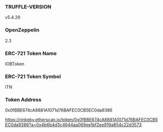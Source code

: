 ### TRUFFLE-VERSION ###
v5.4.29

### OpenZeppelin ###
2.3


### ERC-721 Token Name ###
IOBToken

### ERC-721 Token Symbol ###
ITN

### Token Address ###
0x0fBBE674cA8881A1071d76BAFEC0CB5EC0da9386


https://rinkeby.etherscan.io/token/0x0fBBE674cA8881A1071d76BAFEC0CB5EC0da9386?a=0x4b6b4d3c4644aa069ee1bf2ee919a854c22d3573